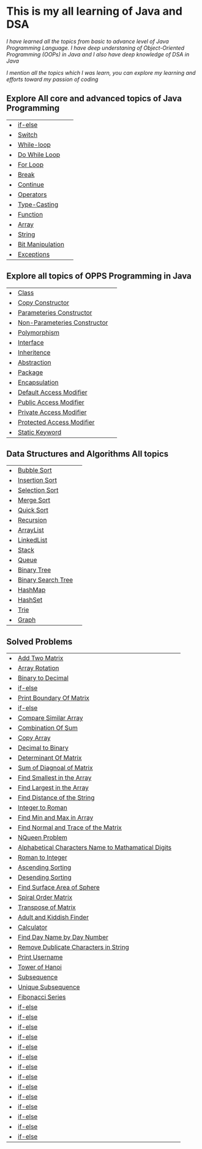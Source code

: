# This is my all learning of Java and DSA
<p><i>I have learned all the topics from basic to advance level of Java Programming Language. I have deep understaning of Object-Oriented Programming (OOPs) in Java and I also have deep knowledge of DSA in Java</i></p>

<p><i>I mention all the topics which I was learn, you can explore my learning and efforts toward my passion of coding</i></p>

## Explore All core and advanced topics of Java Programming

<table>
  <tr>
    <td>
      <il>
        <li><a href ="https://github.com/Arinyadav1/Java-and-DSA/blob/main/Java%20Core%20Topics/if_else.java">if-else</a></li>
      </il>
    </td>
    <td>
      <p><i></p>
    </td>
  </tr>


  <tr>
    <td>
      <il>
        <li><a href ="https://github.com/Arinyadav1/Java-and-DSA/blob/main/Java%20Core%20Topics/Java_Switch.java">Switch</a></li>
      </il>
    </td>
    <td>
      <p><i></p>
    </td>
  </tr>



  <tr>
    <td>
      <il>
        <li><a href ="https://github.com/Arinyadav1/Java-and-DSA/blob/main/Java%20Core%20Topics/while_loop.java">While-loop</a></li>
      </il>
    </td>
    <td>
      <p><i></p>
    </td>
  </tr>


  <tr>
    <td>
      <il>
        <li><a href ="https://github.com/Arinyadav1/Java-and-DSA/blob/main/Java%20Core%20Topics/do_while_loop.java">Do While Loop</a></li>
      </il>
    </td>
    <td>
      <p><i></p>
    </td>
  </tr>


  <tr>
    <td>
      <il>
        <li><a href ="https://github.com/Arinyadav1/Java-and-DSA/blob/main/Java%20Core%20Topics/For_Loop.java">For Loop</a></li>
      </il>
    </td>
    <td>
      <p><i></p>
    </td>
  </tr>        


  <tr>
    <td>
      <il>
        <li><a href ="https://github.com/Arinyadav1/Java-and-DSA/blob/main/Java%20Core%20Topics/Break.java">Break</a></li>
      </il>
    </td>
    <td>
      <p><i></p>
    </td>
  </tr>


  <tr>
    <td>
      <il>
        <li><a href ="https://github.com/Arinyadav1/Java-and-DSA/blob/main/Java%20Core%20Topics/Continue.java">Continue</a></li>
      </il>
    </td>
    <td>
      <p><i></p>
    </td>
  </tr>


  <tr>
    <td>
      <il>
        <li><a href ="https://github.com/Arinyadav1/Java-and-DSA/blob/main/Java%20Core%20Topics/Operators.java">Operators</a></li>
      </il>
    </td>
    <td>
      <p><i></p>
    </td>
  </tr>


  <tr>
    <td>
      <il>
        <li><a href ="https://github.com/Arinyadav1/Java-and-DSA/blob/main/Java%20Core%20Topics/Type_Casting.java">Type-Casting</a></li>
      </il>
    </td>
    <td>
      <p><i></p>
    </td>
  </tr>


  <tr>
    <td>
      <il>
        <li><a href ="https://github.com/Arinyadav1/Java-and-DSA/blob/main/Java%20Core%20Topics/Function.java">Function</a></li>
      </il>
    </td>
    <td>
      <p><i></p>
    </td>
  </tr>


  <tr>
    <td>
      <il>
        <li><a href ="https://github.com/Arinyadav1/Java-and-DSA/blob/main/Java%20Core%20Topics/Java_Array.java">Array</a></li>
      </il>
    </td>
    <td>
      <p><i></p>
    </td>
  </tr>


  <tr>
    <td>
      <il>
        <li><a href ="https://github.com/Arinyadav1/Java-and-DSA/blob/main/Java%20Core%20Topics/Java_String.java">String</a></li>
      </il>
    </td>
    <td>
      <p><i></p>
    </td>
  </tr>


  <tr>
    <td>
      <il>
        <li><a href ="https://github.com/Arinyadav1/Java-and-DSA/tree/main/Binary_Program">Bit Manipulation</a></li>
      </il>
    </td>
    <td>
      <p><i></p>
    </td>
  </tr>

 <tr>
    <td>
      <il>
        <li><a href ="https://github.com/Arinyadav1/Java-and-DSA/tree/main/Exceptions">Exceptions</a></li>
      </il>
    </td>
    <td>
      <p><i></p>
    </td>
  </tr>  
     
</table>

  ## Explore all topics of OPPS Programming in Java

<table>
  <tr>
    <td>
      <il>
        <li><a href ="https://github.com/Arinyadav1/Java-and-DSA/blob/main/OOPs%20in%20Java/Oops_concept.java">Class</a></li>
      </il>
    </td>
    <td>
      <p><i></p>
    </td>
  </tr>


  <tr>
    <td>
      <il>
        <li><a href ="https://github.com/Arinyadav1/Java-and-DSA/blob/main/OOPs%20in%20Java/Copy_constructor.java">Copy Constructor</a></li>
      </il>
    </td>
    <td>
      <p><i></p>
    </td>
  </tr>


  <tr>
    <td>
      <il>
        <li><a href ="https://github.com/Arinyadav1/Java-and-DSA/blob/main/OOPs%20in%20Java/Parameters_constructor.java">Parameteries Constructor</a></li>
      </il>
    </td>
    <td>
      <p><i></p>
    </td>
  </tr>


  <tr>
    <td>
      <il>
        <li><a href ="https://github.com/Arinyadav1/Java-and-DSA/blob/main/OOPs%20in%20Java/Non_parameters_constructor.java">Non-Parameteries Constructor</a></li>
      </il>
    </td>
    <td>
      <p><i></p>
    </td>
  </tr>


  <tr>
    <td>
      <il>
        <li><a href ="https://github.com/Arinyadav1/Java-and-DSA/blob/main/OOPs%20in%20Java/Polymorphism.java">Polymorphism</a></li>
      </il>
    </td>
    <td>
      <p><i></p>
    </td>
  </tr>


  <tr>
    <td>
      <il>
        <li><a href ="https://github.com/Arinyadav1/Java-and-DSA/blob/main/OOPs%20in%20Java/Interfaces.java">Interface</a></li>
      </il>
    </td>
    <td>
      <p><i></p>
    </td>
  </tr>


  <tr>
    <td>
      <il>
        <li><a href ="https://github.com/Arinyadav1/Java-and-DSA/blob/main/OOPs%20in%20Java/Inheritance.java">Inheritence</a></li>
      </il>
    </td>
    <td>
      <p><i></p>
    </td>
  </tr>


  <tr>
    <td>
      <il>
        <li><a href ="https://github.com/Arinyadav1/Java-and-DSA/blob/main/OOPs%20in%20Java/Abstraction.java">Abstraction</a></li>
      </il>
    </td>
    <td>
      <p><i></p>
    </td>
  </tr>


<tr>
    <td>
      <il>
        <li><a href ="https://github.com/Arinyadav1/Java-and-DSA/blob/main/OOPs%20in%20Java/bank/Bank.java">Package</a></li>
      </il>
    </td>
    <td>
      <p><i></p>
    </td>
  </tr>


  <tr>
    <td>
      <il>
        <li><a href ="https://github.com/Arinyadav1/Java-and-DSA/blob/main/OOPs%20in%20Java/Encapsulation.java">Encapsulation</a></li>
      </il>
    </td>
    <td>
      <p><i></p>
    </td>
  </tr>


  <tr>
    <td>
      <il>
        <li><a href ="https://github.com/Arinyadav1/Java-and-DSA/blob/main/OOPs%20in%20Java/Default_access_modifier.java">Default Access Modifier</a></li>
      </il>
    </td>
    <td>
      <p><i></p>
    </td>
  </tr>


 <tr>
    <td>
      <il>
        <li><a href ="https://github.com/Arinyadav1/Java-and-DSA/blob/main/OOPs%20in%20Java/Public_access_modifier.java">Public Access Modifier</a></li>
      </il>
    </td>
    <td>
      <p><i></p>
    </td>
  </tr>


 <tr>
    <td>
      <il>
        <li><a href ="https://github.com/Arinyadav1/Java-and-DSA/blob/main/OOPs%20in%20Java/Private_access_modifier.java">Private Access Modifier</a></li>
      </il>
    </td>
    <td>
      <p><i></p>
    </td>
  </tr>


 <tr>
    <td>
      <il>
        <li><a href ="https://github.com/Arinyadav1/Java-and-DSA/blob/main/OOPs%20in%20Java/Protected_access_modifier.java">Protected Access Modifier</a></li>
      </il>
    </td>
    <td>
      <p><i></p>
    </td>
  </tr>


 <tr>
    <td>
      <il>
        <li><a href ="https://github.com/Arinyadav1/Java-and-DSA/blob/main/OOPs%20in%20Java/Static.java">Static Keyword</a></li>
      </il>
    </td>
    <td>
      <p><i></p>
    </td>
  </tr> 
</table>  


## Data Structures and Algorithms All topics 
<table>
 <tr>
    <td>
      <il>
        <li><a href ="https://github.com/Arinyadav1/Java-and-DSA/blob/main/Sorting_java/Bubble.java">Bubble Sort</a></li>
      </il>
    </td>
    <td>
      <p><i></p>
    </td>
  </tr>


 <tr>
    <td>
      <il>
        <li><a href ="https://github.com/Arinyadav1/Java-and-DSA/blob/main/Sorting_java/Insertion.java">Insertion Sort</a></li>
      </il>
    </td>
    <td>
      <p><i></p>
    </td>
  </tr>


 <tr>
    <td>
      <il>
        <li><a href ="https://github.com/Arinyadav1/Java-and-DSA/blob/main/Sorting_java/Selection.java">Selection Sort</a></li>
      </il>
    </td>
    <td>
      <p><i></p>
    </td>
  </tr>


 <tr>
    <td>
      <il>
        <li><a href ="https://github.com/Arinyadav1/Java-and-DSA/blob/main/Advance_Sorting/Merge_sort.java">Merge Sort</a></li>
      </il>
    </td>
    <td>
      <p><i></p>
    </td>
  </tr>

<tr>
    <td>
      <il>
        <li><a href ="https://github.com/Arinyadav1/Java-and-DSA/blob/main/Advance_Sorting/Quick_sort.java">Quick Sort</a></li>
      </il>
    </td>
    <td>
      <p><i></p>
    </td>
  </tr>


<tr>
    <td>
      <il>
        <li><a href ="https://github.com/Arinyadav1/Java-and-DSA/tree/main/Recursion_java">Recursion</a></li>
      </il>
    </td>
    <td>
      <p><i></p>
    </td>
  </tr>


<tr>
    <td>
      <il>
        <li><a href ="https://github.com/Arinyadav1/Java-and-DSA/tree/main/ArrayList_java">ArrayList</a></li>
      </il>
    </td>
    <td>
      <p><i></p>
    </td>
  </tr>


<tr>
    <td>
      <il>
        <li><a href ="https://github.com/Arinyadav1/Java-and-DSA/tree/main/Linked_List.java">LinkedList</a></li>
      </il>
    </td>
    <td>
      <p><i></p>
    </td>
  </tr>


<tr>
    <td>
      <il>
        <li><a href ="https://github.com/Arinyadav1/Java-and-DSA/tree/main/Stack">Stack</a></li>
      </il>
    </td>
    <td>
      <p><i></p>
    </td>
  </tr>


<tr>
    <td>
      <il>
        <li><a href ="https://github.com/Arinyadav1/Java-and-DSA/tree/main/Queue">Queue</a></li>
      </il>
    </td>
    <td>
      <p><i></p>
    </td>
  </tr>


<tr>
    <td>
      <il>
        <li><a href ="https://github.com/Arinyadav1/Java-and-DSA/tree/main/BinaryTree">Binary Tree</a></li>
      </il>
    </td>
    <td>
      <p><i></p>
    </td>
  </tr>


<tr>
    <td>
      <il>
        <li><a href ="https://github.com/Arinyadav1/Java-and-DSA/tree/main/BinarySearchTree">Binary Search Tree</a></li>
      </il>
    </td>
    <td>
      <p><i></p>
    </td>
  </tr>


<tr>
    <td>
      <il>
        <li><a href ="https://github.com/Arinyadav1/Java-and-DSA/blob/main/Hashing/Hashmap.java">HashMap</a></li>
      </il>
    </td>
    <td>
      <p><i></p>
    </td>
  </tr>


<tr>
    <td>
      <il>
        <li><a href ="https://github.com/Arinyadav1/Java-and-DSA/blob/main/Hashing/Hashset.java">HashSet</a></li>
      </il>
    </td>
    <td>
      <p><i></p>
    </td>
  </tr>

<tr>
    <td>
      <il>
        <li><a href ="https://github.com/Arinyadav1/Java-and-DSA/tree/main/Trie">Trie</a></li>
      </il>
    </td>
    <td>
      <p><i></p>
    </td>
  </tr>


<tr>
    <td>
      <il>
        <li><a href ="https://github.com/Arinyadav1/Java-and-DSA/tree/main/Graph">Graph</a></li>
      </il>
    </td>
    <td>
      <p><i></p>
    </td>
  </tr>
</table>  

## Solved Problems
<table>
<tr>
    <td>
      <il>
        <li><a href ="https://github.com/Arinyadav1/Java-and-DSA/blob/main/Add_two_matrix.java">Add Two Matrix</a></li>
      </il>
    </td>
    <td>
      <p><i></p>
    </td>
  </tr>


<tr>
    <td>
      <il>
        <li><a href ="https://github.com/Arinyadav1/Java-and-DSA/blob/main/Array_Rotation.java">Array Rotation</a></li>
      </il>
    </td>
    <td>
      <p><i></p>
    </td>
  </tr>


<tr>
    <td>
      <il>
        <li><a href ="https://github.com/Arinyadav1/Java-and-DSA/blob/main/Binary_to_Decimal.java">Binary to Decimal</a></li>
      </il>
    </td>
    <td>
      <p><i></p>
    </td>
  </tr>


<tr>
    <td>
      <il>
        <li><a href ="">if-else</a></li>
      </il>
    </td>
    <td>
      <p><i></p>
    </td>
  </tr>


<tr>
    <td>
      <il>
        <li><a href ="https://github.com/Arinyadav1/Java-and-DSA/blob/main/Boundary_of_matrix.java">Print Boundary Of Matrix</a></li>
      </il>
    </td>
    <td>
      <p><i></p>
    </td>
  </tr>


<tr>
    <td>
      <il>
        <li><a href ="">if-else</a></li>
      </il>
    </td>
    <td>
      <p><i></p>
    </td>
  </tr>


<tr>
    <td>
      <il>
        <li><a href ="https://github.com/Arinyadav1/Java-and-DSA/blob/main/Check_two_array.java">Compare Similar Array</a></li>
      </il>
    </td>
    <td>
      <p><i></p>
    </td>
  </tr>


<tr>
    <td>
      <il>
        <li><a href ="https://github.com/Arinyadav1/Java-and-DSA/blob/main/CombinationOFSum.java">Combination Of Sum</a></li>
      </il>
    </td>
    <td>
      <p><i></p>
    </td>
  </tr>


<tr>
    <td>
      <il>
        <li><a href ="https://github.com/Arinyadav1/Java-and-DSA/blob/main/Copy_Array.java">Copy Array</a></li>
      </il>
    </td>
    <td>
      <p><i></p>
    </td>
  </tr>


<tr>
    <td>
      <il>
        <li><a href ="https://github.com/Arinyadav1/Java-and-DSA/blob/main/Decimal_to_binary.java">Decimal to Binary</a></li>
      </il>
    </td>
    <td>
      <p><i></p>
    </td>
  </tr>


<tr>
    <td>
      <il>
        <li><a href ="https://github.com/Arinyadav1/Java-and-DSA/blob/main/Determinant_of_matrix.java">Determinant Of Matrix</a></li>
      </il>
    </td>
    <td>
      <p><i></p>
    </td>
  </tr>


<tr>
    <td>
      <il>
        <li><a href ="https://github.com/Arinyadav1/Java-and-DSA/blob/main/Diagonal_Matrix.java">Sum of Diagnoal of Matrix</a></li>
      </il>
    </td>
    <td>
      <p><i></p>
    </td>
  </tr>



<tr>
    <td>
      <il>
        <li><a href ="https://github.com/Arinyadav1/Java-and-DSA/blob/main/Find_Smallest.java">Find Smallest in the Array</a></li>
      </il>
    </td>
    <td>
      <p><i></p>
    </td>
  </tr>


<tr>
    <td>
      <il>
        <li><a href ="https://github.com/Arinyadav1/Java-and-DSA/blob/main/Find_largest.java">Find Largest in the Array</a></li>
      </il>
    </td>
    <td>
      <p><i></p>
    </td>
  </tr>


<tr>
    <td>
      <il>
        <li><a href ="https://github.com/Arinyadav1/Java-and-DSA/blob/main/Find_distance_of_string.java">Find Distance of the String</a></li>
      </il>
    </td>
    <td>
      <p><i></p>
    </td>
  </tr>


<tr>
    <td>
      <il>
        <li><a href ="https://github.com/Arinyadav1/Java-and-DSA/blob/main/Integer_to_roman.java">Integer to Roman</a></li>
      </il>
    </td>
    <td>
      <p><i></p>
    </td>
  </tr>


<tr>
    <td>
      <il>
        <li><a href ="https://github.com/Arinyadav1/Java-and-DSA/blob/main/Min_and_Max.java">Find Min and Max in Array</a></li>
      </il>
    </td>
    <td>
      <p><i></p>
    </td>
  </tr>


<tr>
    <td>
      <il>
        <li><a href ="https://github.com/Arinyadav1/Java-and-DSA/blob/main/Normal_and_trace.java">Find Normal and Trace of the Matrix</a></li>
      </il>
    </td>
    <td>
      <p><i></p>
    </td>
  </tr>



<tr>
    <td>
      <il>
        <li><a href ="https://github.com/Arinyadav1/Java-and-DSA/blob/main/Nqueen_problem.java">NQueen Problem</a></li>
      </il>
    </td>
    <td>
      <p><i></p>
    </td>
  </tr>


<tr>
    <td>
      <il>
        <li><a href ="https://github.com/Arinyadav1/Java-and-DSA/blob/main/Replace_strings.java">Alphabetical Characters Name to Mathamatical Digits</a></li>
      </il>
    </td>
    <td>
      <p><i></p>
    </td>
  </tr>


<tr>
    <td>
      <il>
        <li><a href ="https://github.com/Arinyadav1/Java-and-DSA/blob/main/Roman_to_integer.java">Roman to Integer</a></li>
      </il>
    </td>
    <td>
      <p><i></p>
    </td>
  </tr>


<tr>
    <td>
      <il>
        <li><a href ="https://github.com/Arinyadav1/Java-and-DSA/blob/main/Sort_Asend.java">Ascending Sorting</a></li>
      </il>
    </td>
    <td>
      <p><i></p>
    </td>
  </tr>


<tr>
    <td>
      <il>
        <li><a href ="https://github.com/Arinyadav1/Java-and-DSA/blob/main/Sort_Desend.java">Desending Sorting</a></li>
      </il>
    </td>
    <td>
      <p><i></p>
    </td>
  </tr>


<tr>
    <td>
      <il>
        <li><a href ="https://github.com/Arinyadav1/Java-and-DSA/blob/main/Sphere.java">Find Surface Area of Sphere</a></li>
      </il>
    </td>
    <td>
      <p><i></p>
    </td>
  </tr>



<tr>
    <td>
      <il>
        <li><a href ="https://github.com/Arinyadav1/Java-and-DSA/blob/main/Spiral_order_matrix.java">Spiral Order Matrix</a></li>
      </il>
    </td>
    <td>
      <p><i></p>
    </td>
  </tr>


<tr>
    <td>
      <il>
        <li><a href ="https://github.com/Arinyadav1/Java-and-DSA/blob/main/Transpose.java">Transpose of Matrix</a></li>
      </il>
    </td>
    <td>
      <p><i></p>
    </td>
  </tr>


<tr>
    <td>
      <il>
        <li><a href ="https://github.com/Arinyadav1/Java-and-DSA/blob/main/adult_kiddish_finder.java">Adult and Kiddish Finder</a></li>
      </il>
    </td>
    <td>
      <p><i></p>
    </td>
  </tr> 


<tr>
    <td>
      <il>
        <li><a href ="https://github.com/Arinyadav1/Java-and-DSA/blob/main/calculator.java">Calculator</a></li>
      </il>
    </td>
    <td>
      <p><i></p>
    </td>
  </tr>


<tr>
    <td>
      <il>
        <li><a href ="https://github.com/Arinyadav1/Java-and-DSA/blob/main/find_days_by_day_number.java">Find Day Name by Day Number</a></li>
      </il>
    </td>
    <td>
      <p><i></p>
    </td>
  </tr>


<tr>
    <td>
      <il>
        <li><a href ="https://github.com/Arinyadav1/Java-and-DSA/blob/main/String_program_java/Remove_dublicate.java">Remove Dublicate Characters in String</a></li>
      </il>
    </td>
    <td>
      <p><i></p>
    </td>
  </tr>



<tr>
    <td>
      <il>
        <li><a href ="https://github.com/Arinyadav1/Java-and-DSA/blob/main/String_program_java/Print_username.java">Print Username</a></li>
      </il>
    </td>
    <td>
      <p><i></p>
    </td>
  </tr>


<tr>
    <td>
      <il>
        <li><a href ="https://github.com/Arinyadav1/Java-and-DSA/blob/main/Recursion_java/Tower_of_Hanoi.java">Tower of Hanoi</a></li>
      </il>
    </td>
    <td>
      <p><i></p>
    </td>
  </tr>


<tr>
    <td>
      <il>
        <li><a href ="https://github.com/Arinyadav1/Java-and-DSA/blob/main/Recursion_java/Subsequence.java">Subsequence</a></li>
      </il>
    </td>
    <td>
      <p><i></p>
    </td>
  </tr>


<tr>
    <td>
      <il>
        <li><a href ="https://github.com/Arinyadav1/Java-and-DSA/blob/main/Recursion_java/Unique_Subsequence.java">Unique Subsequence</a></li>
      </il>
    </td>
    <td>
      <p><i></p>
    </td>
  </tr>


<tr>
    <td>
      <il>
        <li><a href ="https://github.com/Arinyadav1/Java-and-DSA/blob/main/Recursion_java/Fibonacci.java">Fibonacci Series</a></li>
      </il>
    </td>
    <td>
      <p><i></p>
    </td>
  </tr>


<tr>
    <td>
      <il>
        <li><a href ="">if-else</a></li>
      </il>
    </td>
    <td>
      <p><i></p>
    </td>
  </tr>


<tr>
    <td>
      <il>
        <li><a href ="">if-else</a></li>
      </il>
    </td>
    <td>
      <p><i></p>
    </td>
  </tr>


<tr>
    <td>
      <il>
        <li><a href ="">if-else</a></li>
      </il>
    </td>
    <td>
      <p><i></p>
    </td>
  </tr>


<tr>
    <td>
      <il>
        <li><a href ="">if-else</a></li>
      </il>
    </td>
    <td>
      <p><i></p>
    </td>
  </tr>


<tr>
    <td>
      <il>
        <li><a href ="">if-else</a></li>
      </il>
    </td>
    <td>
      <p><i></p>
    </td>
  </tr>


<tr>
    <td>
      <il>
        <li><a href ="">if-else</a></li>
      </il>
    </td>
    <td>
      <p><i></p>
    </td>
  </tr>


<tr>
    <td>
      <il>
        <li><a href ="">if-else</a></li>
      </il>
    </td>
    <td>
      <p><i></p>
    </td>
  </tr>


<tr>
    <td>
      <il>
        <li><a href ="">if-else</a></li>
      </il>
    </td>
    <td>
      <p><i></p>
    </td>
  </tr>


<tr>
    <td>
      <il>
        <li><a href ="">if-else</a></li>
      </il>
    </td>
    <td>
      <p><i></p>
    </td>
  </tr>


<tr>
    <td>
      <il>
        <li><a href ="">if-else</a></li>
      </il>
    </td>
    <td>
      <p><i></p>
    </td>
  </tr>


<tr>
    <td>
      <il>
        <li><a href ="">if-else</a></li>
      </il>
    </td>
    <td>
      <p><i></p>
    </td>
  </tr>


<tr>
    <td>
      <il>
        <li><a href ="">if-else</a></li>
      </il>
    </td>
    <td>
      <p><i></p>
    </td>
  </tr>


<tr>
    <td>
      <il>
        <li><a href ="">if-else</a></li>
      </il>
    </td>
    <td>
      <p><i></p>
    </td>
  </tr>


<tr>
    <td>
      <il>
        <li><a href ="">if-else</a></li>
      </il>
    </td>
    <td>
      <p><i></p>
    </td>
  </tr>




</table>
